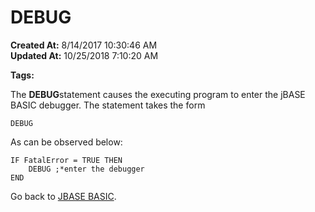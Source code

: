 # DEBUG

**Created At:** 8/14/2017 10:30:46 AM  
**Updated At:** 10/25/2018 7:10:20 AM  

**Tags:**
<badge text='jbase debugger' vertical='middle' />

The **DEBUG**statement causes the executing program to enter the jBASE BASIC debugger. The statement takes the form

```
DEBUG
```

As can be observed below:

```
IF FatalError = TRUE THEN
    DEBUG ;*enter the debugger
END
```



Go back to [JBASE BASIC](263498-jbase-basic).
